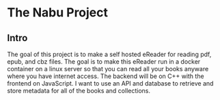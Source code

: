 # The Nabu Project

## Intro

The goal of this project is to make a self hosted eReader for reading pdf, epub, and cbz files. The goal is to make this eReader run in a docker container on a linux server so that you can read all your books anyware where you have internet access. The backend will be on C++ with the frontend on JavaScript. I want to use an API and database to retrieve and store metadata for all of the books and collections.
